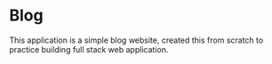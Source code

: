 # Blog
This application is a simple blog website, created this from scratch to practice building full stack web application.

